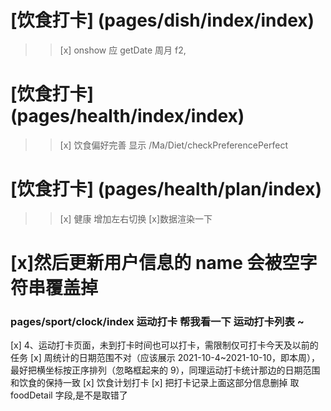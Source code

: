 # [饮食打卡] (pages/dish/index/index)

> > [x] onshow 应 getDate
> > 周月 f2,

# [饮食打卡] (pages/health/index/index)

> > [x] 饮食偏好完善 显示 /Ma/Diet/checkPreferencePerfect

# [饮食打卡] (pages/health/plan/index)

> > [x] 健康 增加左右切换
> > [x]数据渲染一下

# [x]然后更新用户信息的 name 会被空字符串覆盖掉

### pages/sport/clock/index 运动打卡 帮我看一下 运动打卡列表 ~

[x] 4、运动打卡页面，未到打卡时间也可以打卡，需限制仅可打卡今天及以前的任务
[x] 周统计的日期范围不对（应该展示 2021-10-4~2021-10-10，即本周），最好把横坐标按正序排列（忽略框起来的 9），同理运动打卡统计那边的日期范围和饮食的保持一致
[x] 饮食计划打卡
[x] 把打卡记录上面这部分信息删掉 取 foodDetail 字段,是不是取错了
